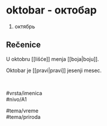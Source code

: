 # oktobar - октобар

1. октябрь

## Rečenice

U oktobru [[lišće]] menja [[boja|boju]].

Oktobar je [[pravi|pravi]] jesenji mesec.

<br>

#vrsta/imenica  
#nivo/A1  

#tema/vreme  
#tema/priroda
